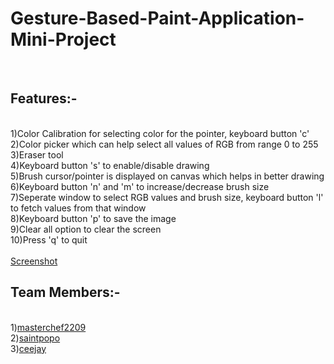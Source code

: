 <h1>Gesture-Based-Paint-Application-Mini-Project</h1>
<br/>
<h2>Features:-</h2><br/>
1)Color Calibration for selecting color for the pointer, keyboard button 'c'<br/>
2)Color picker which can help select all values of RGB from range 0 to 255<br/>
3)Eraser tool<br/>
4)Keyboard button 's' to enable/disable drawing<br/>
5)Brush cursor/pointer is displayed on canvas which helps in better drawing<br/>
6)Keyboard button 'n' and 'm' to increase/decrease brush size<br/>
7)Seperate window to select RGB values and brush size, keyboard button 'l' to fetch values from that window<br/>
8)Keyboard button 'p' to save the image<br/>
9)Clear all option to clear the screen<br/>
10)Press 'q' to quit<br/>
<br/>
<a href="354qYM.png">Screenshot</a>
<h2>Team Members:-</h2><br/>
1)<a href="https://github.com/masterchef2209">masterchef2209</a><br/>
2)<a href="https://github.com/saintpopo">saintpopo</a><br/>
3)<a href="https://github.com/ceejay">ceejay</a><br/>



